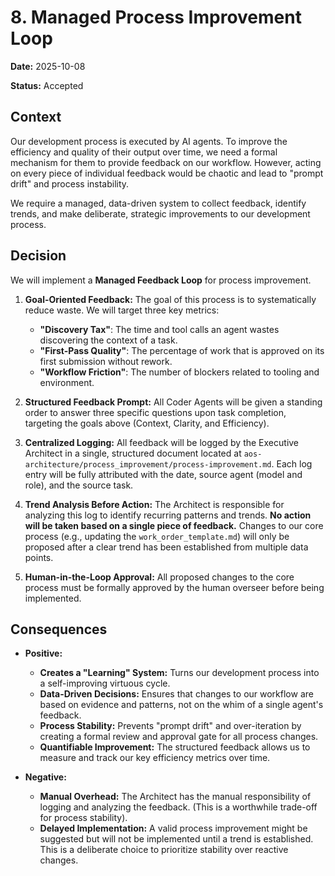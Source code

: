 # 8. Managed Process Improvement Loop

**Date:** 2025-10-08

**Status:** Accepted

## Context

Our development process is executed by AI agents. To improve the efficiency and quality of their output over time, we need a formal mechanism for them to provide feedback on our workflow. However, acting on every piece of individual feedback would be chaotic and lead to "prompt drift" and process instability.

We require a managed, data-driven system to collect feedback, identify trends, and make deliberate, strategic improvements to our development process.

## Decision

We will implement a **Managed Feedback Loop** for process improvement.

1.  **Goal-Oriented Feedback:** The goal of this process is to systematically reduce waste. We will target three key metrics:
    *   **"Discovery Tax"**: The time and tool calls an agent wastes discovering the context of a task.
    *   **"First-Pass Quality"**: The percentage of work that is approved on its first submission without rework.
    *   **"Workflow Friction"**: The number of blockers related to tooling and environment.

2.  **Structured Feedback Prompt:** All Coder Agents will be given a standing order to answer three specific questions upon task completion, targeting the goals above (Context, Clarity, and Efficiency).

3.  **Centralized Logging:** All feedback will be logged by the Executive Architect in a single, structured document located at `aos-architecture/process_improvement/process-improvement.md`. Each log entry will be fully attributed with the date, source agent (model and role), and the source task.

4.  **Trend Analysis Before Action:** The Architect is responsible for analyzing this log to identify recurring patterns and trends. **No action will be taken based on a single piece of feedback.** Changes to our core process (e.g., updating the `work_order_template.md`) will only be proposed after a clear trend has been established from multiple data points.

5.  **Human-in-the-Loop Approval:** All proposed changes to the core process must be formally approved by the human overseer before being implemented.

## Consequences

-   **Positive:**
    -   **Creates a "Learning" System:** Turns our development process into a self-improving virtuous cycle.
    -   **Data-Driven Decisions:** Ensures that changes to our workflow are based on evidence and patterns, not on the whim of a single agent's feedback.
    -   **Process Stability:** Prevents "prompt drift" and over-iteration by creating a formal review and approval gate for all process changes.
    -   **Quantifiable Improvement:** The structured feedback allows us to measure and track our key efficiency metrics over time.

-   **Negative:**
    -   **Manual Overhead:** The Architect has the manual responsibility of logging and analyzing the feedback. (This is a worthwhile trade-off for process stability).
    -   **Delayed Implementation:** A valid process improvement might be suggested but will not be implemented until a trend is established. This is a deliberate choice to prioritize stability over reactive changes.
